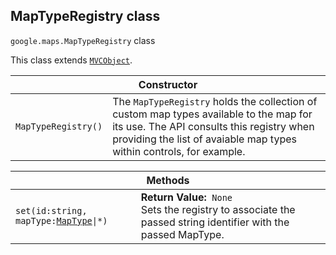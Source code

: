 <h2 id="MapTypeRegistry"> MapTypeRegistry class </h2><p>
<code><span itemprop="path">google.maps</span>.<span itemprop="name">MapTypeRegistry</span></code>
class
</p><p>This class extends
<code><a href="https://github.com/amenadiel/google-maps-documentation/blob/master/docs/MVCObject.md">MVCObject</a></code>.
</p><div class="devsite-table-wrapper"><table class="constructors responsive" summary="class MapTypeRegistry - Constructor">
<thead>
<tr><th colspan="2">Constructor</th>
</tr></thead>
<tbody>
<tr>
<td><code><span>MapTypeRegistry()</span></code></td>
<td>The <code><span>MapTypeRegistry</span></code> holds the collection of custom map types available to the map for its use. The API consults this registry when providing the list of avaiable map types within controls, for example.</td>
</tr>
</tbody>
</table></div><div class="devsite-table-wrapper"><table class="methods responsive" summary="class MapTypeRegistry - Methods">
<thead>
<tr><th colspan="2">Methods</th>
</tr></thead>
<tbody>
<tr>
<td><code><span>set(<wbr>id:string,<wbr> mapType:</span><a href="https://github.com/amenadiel/google-maps-documentation/blob/master/docs/MapType.md"><span>MapType</span></a><span>|<wbr>*)</span></code></td>
<td><div><strong>Return Value:</strong>&nbsp; <code>None</code></div>
<div class="desc">Sets the registry to associate the passed string identifier with the passed MapType.</div></td>
</tr>
</tbody>
</table></div>